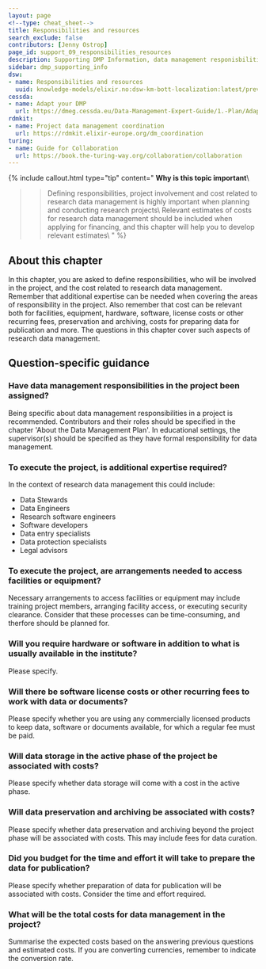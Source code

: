 ```yaml
---
layout: page
<!--type: cheat_sheet-->
title: Responsibilities and resources
search_exclude: false
contributors: [Jenny Ostrop]
page_id: support_09_responsibilities_resources
description: Supporting DMP Information, data management responisbilities, data management resources
sidebar: dmp_supporting_info
dsw:
- name: Responsibilities and resources
  uuid: knowledge-models/elixir.no:dsw-km-bott-localization:latest/preview?questionUuid=b450d1a4-b0ad-4e62-8b40-967bad5e1437
cessda:
- name: Adapt your DMP
  url: https://dmeg.cessda.eu/Data-Management-Expert-Guide/1.-Plan/Adapt-your-DMP-Part-1
rdmkit:
- name: Project data management coordination
  url: https://rdmkit.elixir-europe.org/dm_coordination
turing:
- name: Guide for Collaboration
  url: https://book.the-turing-way.org/collaboration/collaboration
---
```


{% include callout.html type="tip" content="
**Why is this topic important**\\
>> Defining responsibilities, project involvement and cost related to research data management is highly important when planning and conducting research projects\\
>> Relevant estimates of costs for research data management should be included when applying for financing, and this chapter will help you to develop relevant estimates\\
" %}

## About this chapter
In this chapter, you are asked to define responsibilities, who will be involved in the project, and the cost related to research data management. Remember that additional expertise can be needed when covering the areas of responsibility in the project. Also remember that cost can be relevant both for facilities, equipment, hardware, software, license costs or other recurring fees, preservation and archiving, costs for preparing data for publication and more. The questions in this chapter cover such aspects of research data management.       


## Question-specific guidance

### Have data management responsibilities in the project been assigned?
Being specific about data management responsibilities in a project is recommended. Contributors and their roles should be specified in the chapter 'About the Data Management Plan'. In educational settings, the supervisor(s) should be specified as they have formal responsibility for data management.

### To execute the project, is additional expertise required?
In the context of research data management this could include:

* Data Stewards
* Data Engineers
* Research software engineers
* Software developers
* Data entry specialists
* Data protection specialists
* Legal advisors

### To execute the project, are arrangements needed to access facilities or equipment?
Necessary arrangements to access facilities or equipment may include training project members, arranging facility access, or executing security clearance. Consider that these processes can be time-consuming, and therfore should be planned for. 

### Will you require hardware or software in addition to what is usually available in the institute?
Please specify.

### Will there be software license costs or other recurring fees to work with data or documents?
Please specify whether you are using any commercially licensed products to keep data, software or documents available, for which a regular fee must be paid.

### Will data storage in the active phase of the project be associated with costs?
Please specify whether data storage will come with a cost in the active phase. 

### Will data preservation and archiving be associated with costs?
Please specify whether data preservation and archiving beyond the project phase will be associated with costs. This may include fees for data curation.

### Did you budget for the time and effort it will take to prepare the data for publication?
Please specify whether preparation of data for publication will be associated with costs. Consider the time and effort required.

### What will be the total costs for data management in the project?
Summarise the expected costs based on the answering previous questions and estimated costs. If you are converting currencies, remember to indicate the conversion rate.
